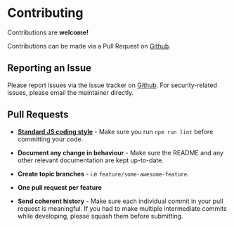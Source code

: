 # Contributing

Contributions are **welcome!**

Contributions can be made via a Pull Request on [Github](https://github.com/mike182uk/homebridge-zwave).

## Reporting an Issue

Please report issues via the issue tracker on [Github](https://github.com/mike182uk/homebridge-zwave). For security-related issues, please email the maintainer directly.

## Pull Requests

- **[Standard JS coding style](http://standardjs.com/index.html)** - Make sure you run `npm run lint` before committing your code.

- **Document any change in behaviour** - Make sure the README and any other relevant documentation are kept up-to-date.

- **Create topic branches** - i.e `feature/some-awesome-feature`.

- **One pull request per feature**

- **Send coherent history** - Make sure each individual commit in your pull request is meaningful. If you had to make multiple intermediate commits while developing, please squash them before submitting.
